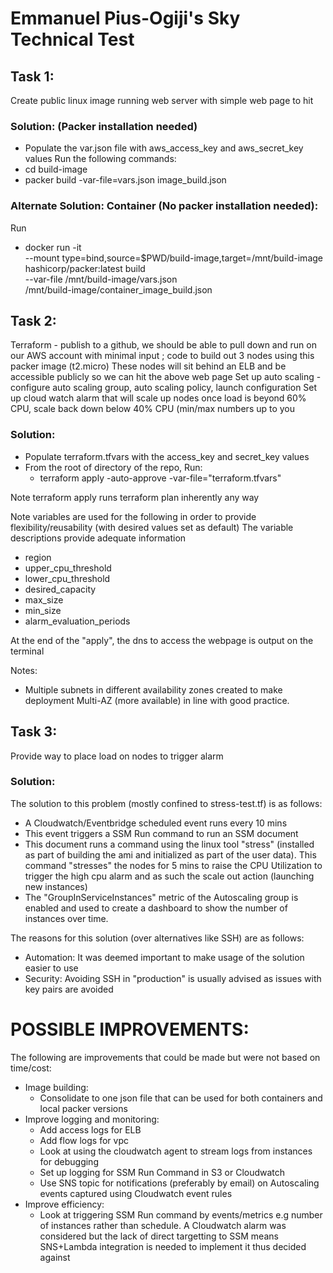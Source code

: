 # Emmanuel Pius-Ogiji's Sky Technical Test

## Task 1:
Create public linux image running web server with simple web  page to hit 

### Solution: (Packer installation needed)
- Populate the var.json file with aws_access_key and aws_secret_key values
Run the following commands:
- cd build-image
- packer build -var-file=vars.json image_build.json

### Alternate Solution: Container (No packer installation needed):
Run
- docker run -it \
    --mount type=bind,source=$PWD/build-image,target=/mnt/build-image \
    hashicorp/packer:latest build \
    --var-file /mnt/build-image/vars.json \
    /mnt/build-image/container_image_build.json
    
## Task 2: 
Terraform - publish to a github, we should be able to pull down and run on our AWS account with minimal input ;
code to build out 3 nodes using this packer image (t2.micro)
These nodes will sit behind an ELB and be accessible publicly so we can hit the above web  page
Set up auto scaling - configure auto scaling group, auto scaling policy, launch configuration
Set up cloud watch alarm that will scale up nodes once load is beyond 60% CPU, scale back down below 40% CPU (min/max numbers up to you

### Solution:
- Populate terraform.tfvars with the access_key and secret_key values
- From the root of directory of the repo, Run:
    - terraform apply -auto-approve -var-file="terraform.tfvars"
    
Note terraform apply runs terraform plan inherently any way

Note variables are used for the following in order to provide flexibility/reusability (with desired values set as default)
The variable descriptions provide adequate information
- region
- upper_cpu_threshold
- lower_cpu_threshold
- desired_capacity
- max_size
- min_size
- alarm_evaluation_periods

At the end of the "apply", the dns to access the webpage is output on the terminal

Notes:
- Multiple subnets in different availability zones created to make deployment Multi-AZ (more available) in line with
good practice.

## Task 3:
Provide way to place load on nodes to trigger alarm

### Solution:
The solution to this problem (mostly confined to stress-test.tf) is as follows:
- A Cloudwatch/Eventbridge scheduled event runs every 10 mins
- This event triggers a SSM Run command to run an SSM document
- This document runs a command using the linux tool "stress" (installed as part of building the ami and initialized as part of the user data).
This command "stresses" the nodes for 5 mins to raise the CPU Utilization to trigger the high cpu alarm and as such the scale out action (launching new instances)
- The "GroupInServiceInstances" metric of the Autoscaling group is enabled and used to create a dashboard to show the
number of instances over time.


The reasons for this solution (over alternatives like SSH) are as follows:
- Automation: It was deemed important to make usage of the solution easier to use
- Security: Avoiding SSH in "production" is usually advised as issues with key pairs are avoided


# POSSIBLE IMPROVEMENTS:
The following are improvements that could be made but were not based on time/cost:
- Image building:
   - Consolidate to one json file that can be used for both containers and local packer versions
- Improve logging and monitoring:
   - Add access logs for ELB
   - Add flow logs for vpc
   - Look at using the cloudwatch agent to stream logs from instances for debugging
   - Set up logging for SSM Run Command in S3 or Cloudwatch
   - Use SNS topic for notifications (preferably by email) on Autoscaling events captured using Cloudwatch event rules
- Improve efficiency:
  - Look at triggering SSM Run command by events/metrics e.g number of instances rather than schedule. A Cloudwatch alarm
was considered but the lack of direct targetting to SSM means SNS+Lambda integration is needed to implement it thus decided
against

